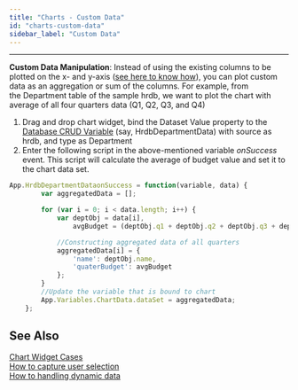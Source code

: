 ```yaml
---
title: "Charts - Custom Data"
id: "charts-custom-data"
sidebar_label: "Custom Data"
---
```

---

**Custom Data Manipulation**: Instead of using the existing columns to be plotted on the x- and y-axis ([see here to know how](/learn/how-tos/charts-displaying-user-selection-another-widget/)), you can plot custom data as an aggregation or sum of the columns. For example, from the Department table of the sample hrdb, we want to plot the chart with average of all four quarters data (Q1, Q2, Q3, and Q4)

1. Drag and drop chart widget, bind the Dataset Value property to the [Database CRUD Variable](/learn/assets/var_sel.png) (say, HrdbDepartmentData) with source as hrdb, and type as Department
2. Enter the following script in the above-mentioned variable _onSuccess_ event. This script will calculate the average of budget value and set it to the chart data set.

```js
App.HrdbDepartmentDataonSuccess = function(variable, data) {
        var aggregatedData = [];

        for (var i = 0; i < data.length; i++) {
            var deptObj = data[i],
                avgBudget = (deptObj.q1 + deptObj.q2 + deptObj.q3 + deptObj.q4) / 4;

            //Constructing aggregated data of all quarters
            aggregatedData[i] = {
                'name': deptObj.name,
                'quaterBudget': avgBudget
            };
        }
        //Update the variable that is bound to chart
        App.Variables.ChartData.dataSet = aggregatedData;
    };
```

## See Also 

[Chart Widget Cases](/learn/app-development/widgets/chart/chart-widget/#use-cases)  
[How to capture user selection](/learn/how-tos/charts-displaying-user-selection-another-widget/)  
[How to handling dynamic data](/learn/how-tos/charts-handling-dynamic-data/)
